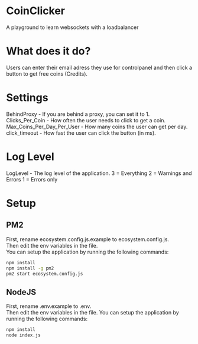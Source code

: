 # CoinClicker
 A playground to learn websockets with a loadbalancer  

# What does it do?
Users can enter their email adress they use for controlpanel and then click a button to get free coins (Credits).  

# Settings
BehindProxy - If you are behind a proxy, you can set it to 1.  
Clicks_Per_Coin - How often the user needs to click to get a coin.  
Max_Coins_Per_Day_Per_User - How many coins the user can get per day.  
click_timeout -  How fast the user can click the button (in ms).  

# Log Level
LogLevel - The log level of the application. 
3 = Everything
2 = Warnings and Errors
1 = Errors only

# Setup
## PM2
First, rename ecosystem.config.js.example to ecosystem.config.js.  
Then edit the env variables in the file.  
You can setup the application by running the following commands:  
```bash
npm install
npm install -g pm2
pm2 start ecosystem.config.js
```

## NodeJS
First, rename .env.example to .env.  
Then edit the env variables in the file.
You can setup the application by running the following commands:  
```bash
npm install
node index.js
```
